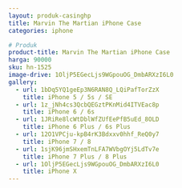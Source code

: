 ```yaml
---
layout: produk-casinghp
title: Marvin The Martian iPhone Case
categories: iphone

# Produk
product-title: Marvin The Martian iPhone Case
harga: 90000
sku: hn-1525
image-drive: 1OljP5EGecLjs9WGpouOG_DmbARXzI6L0
gallery:
  - url: 1bDq5YQ1geEp3N6RAN8Q_LQiPafTorZzX
    title: iPhone 5 / 5s / SE
  - url: 1z_jNh4cs3QcbQEGztPKnMid4ITVEac8p
    title: iPhone 6 / 6s
  - url: 1JRiRe8lcWtDblWfZUfEePfB5uEd_8OLD
    title: iPhone 6 Plus / 6s Plus
  - url: 12O1VPCju-kpB4rK3Bdxxv0hhf_ReQ0y7
    title: iPhone 7 / 8
  - url: 1sjK96jmSHxemTnLFA7WVbgOYj5LdTv7e
    title: iPhone 7 Plus / 8 Plus
  - url: 1OljP5EGecLjs9WGpouOG_DmbARXzI6L0
    title: iPhone X
---
```

